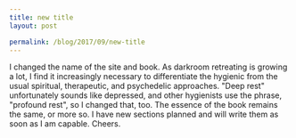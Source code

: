 ```yaml
---
title: new title
layout: post

permalink: /blog/2017/09/new-title
---
```


I changed the name of the site and book. As darkroom retreating is growing a lot, I find it increasingly necessary to differentiate the hygienic from the usual spiritual, therapeutic, and psychedelic approaches. "Deep rest" unfortunately sounds like depressed, and other hygienists use the phrase, "profound rest", so I changed that, too. The essence of the book remains the same, or more so. I have new sections planned and will write them as soon as I am capable. Cheers.
